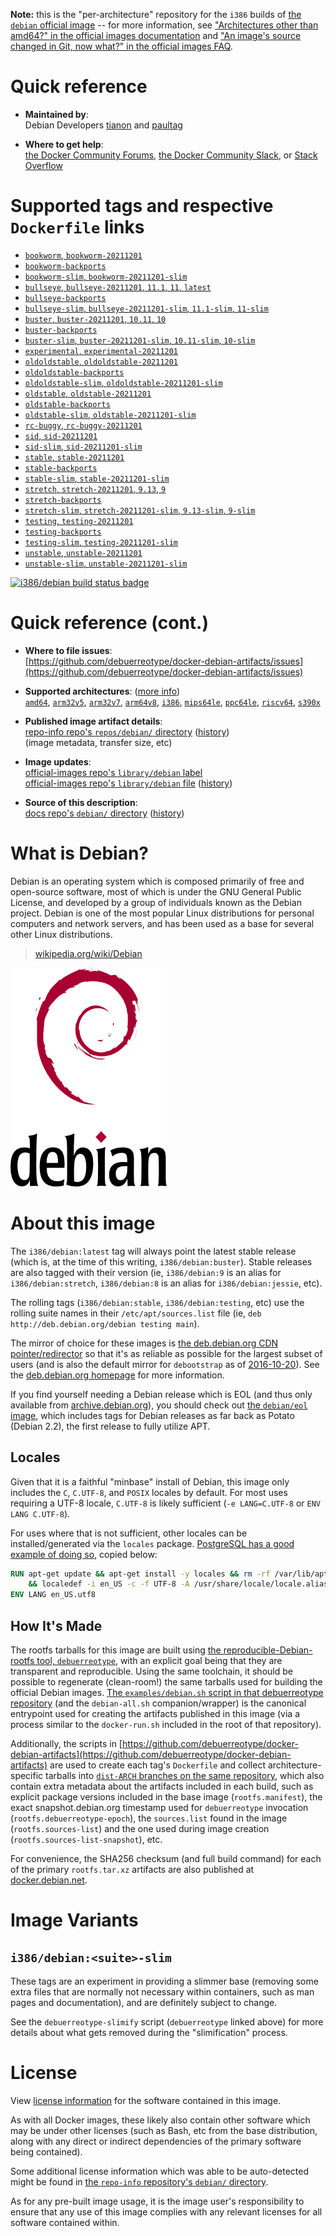 <!--

********************************************************************************

WARNING:

    DO NOT EDIT "debian/README.md"

    IT IS AUTO-GENERATED

    (from the other files in "debian/" combined with a set of templates)

********************************************************************************

-->

**Note:** this is the "per-architecture" repository for the `i386` builds of [the `debian` official image](https://hub.docker.com/_/debian) -- for more information, see ["Architectures other than amd64?" in the official images documentation](https://github.com/docker-library/official-images#architectures-other-than-amd64) and ["An image's source changed in Git, now what?" in the official images FAQ](https://github.com/docker-library/faq#an-images-source-changed-in-git-now-what).

# Quick reference

-	**Maintained by**:  
	Debian Developers [tianon](https://qa.debian.org/developer.php?login=tianon) and [paultag](https://qa.debian.org/developer.php?login=paultag)

-	**Where to get help**:  
	[the Docker Community Forums](https://forums.docker.com/), [the Docker Community Slack](https://dockr.ly/slack), or [Stack Overflow](https://stackoverflow.com/search?tab=newest&q=docker)

# Supported tags and respective `Dockerfile` links

-	[`bookworm`, `bookworm-20211201`](https://github.com/debuerreotype/docker-debian-artifacts/blob/e687d37fb269d49b890bd81b6074a90e4154e390/bookworm/Dockerfile)
-	[`bookworm-backports`](https://github.com/debuerreotype/docker-debian-artifacts/blob/e687d37fb269d49b890bd81b6074a90e4154e390/bookworm/backports/Dockerfile)
-	[`bookworm-slim`, `bookworm-20211201-slim`](https://github.com/debuerreotype/docker-debian-artifacts/blob/e687d37fb269d49b890bd81b6074a90e4154e390/bookworm/slim/Dockerfile)
-	[`bullseye`, `bullseye-20211201`, `11.1`, `11`, `latest`](https://github.com/debuerreotype/docker-debian-artifacts/blob/e687d37fb269d49b890bd81b6074a90e4154e390/bullseye/Dockerfile)
-	[`bullseye-backports`](https://github.com/debuerreotype/docker-debian-artifacts/blob/e687d37fb269d49b890bd81b6074a90e4154e390/bullseye/backports/Dockerfile)
-	[`bullseye-slim`, `bullseye-20211201-slim`, `11.1-slim`, `11-slim`](https://github.com/debuerreotype/docker-debian-artifacts/blob/e687d37fb269d49b890bd81b6074a90e4154e390/bullseye/slim/Dockerfile)
-	[`buster`, `buster-20211201`, `10.11`, `10`](https://github.com/debuerreotype/docker-debian-artifacts/blob/e687d37fb269d49b890bd81b6074a90e4154e390/buster/Dockerfile)
-	[`buster-backports`](https://github.com/debuerreotype/docker-debian-artifacts/blob/e687d37fb269d49b890bd81b6074a90e4154e390/buster/backports/Dockerfile)
-	[`buster-slim`, `buster-20211201-slim`, `10.11-slim`, `10-slim`](https://github.com/debuerreotype/docker-debian-artifacts/blob/e687d37fb269d49b890bd81b6074a90e4154e390/buster/slim/Dockerfile)
-	[`experimental`, `experimental-20211201`](https://github.com/debuerreotype/docker-debian-artifacts/blob/e687d37fb269d49b890bd81b6074a90e4154e390/experimental/Dockerfile)
-	[`oldoldstable`, `oldoldstable-20211201`](https://github.com/debuerreotype/docker-debian-artifacts/blob/e687d37fb269d49b890bd81b6074a90e4154e390/oldoldstable/Dockerfile)
-	[`oldoldstable-backports`](https://github.com/debuerreotype/docker-debian-artifacts/blob/e687d37fb269d49b890bd81b6074a90e4154e390/oldoldstable/backports/Dockerfile)
-	[`oldoldstable-slim`, `oldoldstable-20211201-slim`](https://github.com/debuerreotype/docker-debian-artifacts/blob/e687d37fb269d49b890bd81b6074a90e4154e390/oldoldstable/slim/Dockerfile)
-	[`oldstable`, `oldstable-20211201`](https://github.com/debuerreotype/docker-debian-artifacts/blob/e687d37fb269d49b890bd81b6074a90e4154e390/oldstable/Dockerfile)
-	[`oldstable-backports`](https://github.com/debuerreotype/docker-debian-artifacts/blob/e687d37fb269d49b890bd81b6074a90e4154e390/oldstable/backports/Dockerfile)
-	[`oldstable-slim`, `oldstable-20211201-slim`](https://github.com/debuerreotype/docker-debian-artifacts/blob/e687d37fb269d49b890bd81b6074a90e4154e390/oldstable/slim/Dockerfile)
-	[`rc-buggy`, `rc-buggy-20211201`](https://github.com/debuerreotype/docker-debian-artifacts/blob/e687d37fb269d49b890bd81b6074a90e4154e390/rc-buggy/Dockerfile)
-	[`sid`, `sid-20211201`](https://github.com/debuerreotype/docker-debian-artifacts/blob/e687d37fb269d49b890bd81b6074a90e4154e390/sid/Dockerfile)
-	[`sid-slim`, `sid-20211201-slim`](https://github.com/debuerreotype/docker-debian-artifacts/blob/e687d37fb269d49b890bd81b6074a90e4154e390/sid/slim/Dockerfile)
-	[`stable`, `stable-20211201`](https://github.com/debuerreotype/docker-debian-artifacts/blob/e687d37fb269d49b890bd81b6074a90e4154e390/stable/Dockerfile)
-	[`stable-backports`](https://github.com/debuerreotype/docker-debian-artifacts/blob/e687d37fb269d49b890bd81b6074a90e4154e390/stable/backports/Dockerfile)
-	[`stable-slim`, `stable-20211201-slim`](https://github.com/debuerreotype/docker-debian-artifacts/blob/e687d37fb269d49b890bd81b6074a90e4154e390/stable/slim/Dockerfile)
-	[`stretch`, `stretch-20211201`, `9.13`, `9`](https://github.com/debuerreotype/docker-debian-artifacts/blob/e687d37fb269d49b890bd81b6074a90e4154e390/stretch/Dockerfile)
-	[`stretch-backports`](https://github.com/debuerreotype/docker-debian-artifacts/blob/e687d37fb269d49b890bd81b6074a90e4154e390/stretch/backports/Dockerfile)
-	[`stretch-slim`, `stretch-20211201-slim`, `9.13-slim`, `9-slim`](https://github.com/debuerreotype/docker-debian-artifacts/blob/e687d37fb269d49b890bd81b6074a90e4154e390/stretch/slim/Dockerfile)
-	[`testing`, `testing-20211201`](https://github.com/debuerreotype/docker-debian-artifacts/blob/e687d37fb269d49b890bd81b6074a90e4154e390/testing/Dockerfile)
-	[`testing-backports`](https://github.com/debuerreotype/docker-debian-artifacts/blob/e687d37fb269d49b890bd81b6074a90e4154e390/testing/backports/Dockerfile)
-	[`testing-slim`, `testing-20211201-slim`](https://github.com/debuerreotype/docker-debian-artifacts/blob/e687d37fb269d49b890bd81b6074a90e4154e390/testing/slim/Dockerfile)
-	[`unstable`, `unstable-20211201`](https://github.com/debuerreotype/docker-debian-artifacts/blob/e687d37fb269d49b890bd81b6074a90e4154e390/unstable/Dockerfile)
-	[`unstable-slim`, `unstable-20211201-slim`](https://github.com/debuerreotype/docker-debian-artifacts/blob/e687d37fb269d49b890bd81b6074a90e4154e390/unstable/slim/Dockerfile)

[![i386/debian build status badge](https://img.shields.io/jenkins/s/https/doi-janky.infosiftr.net/job/multiarch/job/i386/job/debian.svg?label=i386/debian%20%20build%20job)](https://doi-janky.infosiftr.net/job/multiarch/job/i386/job/debian/)

# Quick reference (cont.)

-	**Where to file issues**:  
	[https://github.com/debuerreotype/docker-debian-artifacts/issues](https://github.com/debuerreotype/docker-debian-artifacts/issues)

-	**Supported architectures**: ([more info](https://github.com/docker-library/official-images#architectures-other-than-amd64))  
	[`amd64`](https://hub.docker.com/r/amd64/debian/), [`arm32v5`](https://hub.docker.com/r/arm32v5/debian/), [`arm32v7`](https://hub.docker.com/r/arm32v7/debian/), [`arm64v8`](https://hub.docker.com/r/arm64v8/debian/), [`i386`](https://hub.docker.com/r/i386/debian/), [`mips64le`](https://hub.docker.com/r/mips64le/debian/), [`ppc64le`](https://hub.docker.com/r/ppc64le/debian/), [`riscv64`](https://hub.docker.com/r/riscv64/debian/), [`s390x`](https://hub.docker.com/r/s390x/debian/)

-	**Published image artifact details**:  
	[repo-info repo's `repos/debian/` directory](https://github.com/docker-library/repo-info/blob/master/repos/debian) ([history](https://github.com/docker-library/repo-info/commits/master/repos/debian))  
	(image metadata, transfer size, etc)

-	**Image updates**:  
	[official-images repo's `library/debian` label](https://github.com/docker-library/official-images/issues?q=label%3Alibrary%2Fdebian)  
	[official-images repo's `library/debian` file](https://github.com/docker-library/official-images/blob/master/library/debian) ([history](https://github.com/docker-library/official-images/commits/master/library/debian))

-	**Source of this description**:  
	[docs repo's `debian/` directory](https://github.com/docker-library/docs/tree/master/debian) ([history](https://github.com/docker-library/docs/commits/master/debian))

# What is Debian?

Debian is an operating system which is composed primarily of free and open-source software, most of which is under the GNU General Public License, and developed by a group of individuals known as the Debian project. Debian is one of the most popular Linux distributions for personal computers and network servers, and has been used as a base for several other Linux distributions.

> [wikipedia.org/wiki/Debian](https://en.wikipedia.org/wiki/Debian)

![logo](https://raw.githubusercontent.com/docker-library/docs/b449be7df57e9ed9086bb5821bfb5d6cdc5d67a4/debian/logo.png)

# About this image

The `i386/debian:latest` tag will always point the latest stable release (which is, at the time of this writing, `i386/debian:buster`). Stable releases are also tagged with their version (ie, `i386/debian:9` is an alias for `i386/debian:stretch`, `i386/debian:8` is an alias for `i386/debian:jessie`, etc).

The rolling tags (`i386/debian:stable`, `i386/debian:testing`, etc) use the rolling suite names in their `/etc/apt/sources.list` file (ie, `deb http://deb.debian.org/debian testing main`).

The mirror of choice for these images is [the deb.debian.org CDN pointer/redirector](https://deb.debian.org) so that it's as reliable as possible for the largest subset of users (and is also the default mirror for `debootstrap` as of [2016-10-20](https://anonscm.debian.org/cgit/d-i/debootstrap.git/commit/?id=9e8bc60ad1ccf3a25ce7890526b70059f3e770de)). See the [deb.debian.org homepage](https://deb.debian.org) for more information.

If you find yourself needing a Debian release which is EOL (and thus only available from [archive.debian.org](http://archive.debian.org)), you should check out [the `debian/eol` image](https://hub.docker.com/r/debian/eol/), which includes tags for Debian releases as far back as Potato (Debian 2.2), the first release to fully utilize APT.

## Locales

Given that it is a faithful "minbase" install of Debian, this image only includes the `C`, `C.UTF-8`, and `POSIX` locales by default. For most uses requiring a UTF-8 locale, `C.UTF-8` is likely sufficient (`-e LANG=C.UTF-8` or `ENV LANG C.UTF-8`).

For uses where that is not sufficient, other locales can be installed/generated via the `locales` package. [PostgreSQL has a good example of doing so](https://github.com/docker-library/postgres/blob/69bc540ecfffecce72d49fa7e4a46680350037f9/9.6/Dockerfile#L21-L24), copied below:

```dockerfile
RUN apt-get update && apt-get install -y locales && rm -rf /var/lib/apt/lists/* \
	&& localedef -i en_US -c -f UTF-8 -A /usr/share/locale/locale.alias en_US.UTF-8
ENV LANG en_US.utf8
```

## How It's Made

The rootfs tarballs for this image are built using [the reproducible-Debian-rootfs tool, `debuerreotype`](https://github.com/debuerreotype/debuerreotype), with an explicit goal being that they are transparent and reproducible. Using the same toolchain, it should be possible to regenerate (clean-room!) the same tarballs used for building the official Debian images. [The `examples/debian.sh` script in that debuerreotype repository](https://github.com/debuerreotype/debuerreotype/blob/master/examples/debian.sh) (and the `debian-all.sh` companion/wrapper) is the canonical entrypoint used for creating the artifacts published in this image (via a process similar to the `docker-run.sh` included in the root of that repository).

Additionally, the scripts in [https://github.com/debuerreotype/docker-debian-artifacts](https://github.com/debuerreotype/docker-debian-artifacts) are used to create each tag's `Dockerfile` and collect architecture-specific tarballs into [`dist-ARCH` branches on the same repository](https://github.com/debuerreotype/docker-debian-artifacts/branches), which also contain extra metadata about the artifacts included in each build, such as explicit package versions included in the base image (`rootfs.manifest`), the exact snapshot.debian.org timestamp used for `debuerreotype` invocation (`rootfs.debuerreotype-epoch`), the `sources.list` found in the image (`rootfs.sources-list`) and the one used during image creation (`rootfs.sources-list-snapshot`), etc.

For convenience, the SHA256 checksum (and full build command) for each of the primary `rootfs.tar.xz` artifacts are also published at [docker.debian.net](https://docker.debian.net/).

# Image Variants

## `i386/debian:<suite>-slim`

These tags are an experiment in providing a slimmer base (removing some extra files that are normally not necessary within containers, such as man pages and documentation), and are definitely subject to change.

See the `debuerreotype-slimify` script (`debuerreotype` linked above) for more details about what gets removed during the "slimification" process.

# License

View [license information](https://www.debian.org/social_contract#guidelines) for the software contained in this image.

As with all Docker images, these likely also contain other software which may be under other licenses (such as Bash, etc from the base distribution, along with any direct or indirect dependencies of the primary software being contained).

Some additional license information which was able to be auto-detected might be found in [the `repo-info` repository's `debian/` directory](https://github.com/docker-library/repo-info/tree/master/repos/debian).

As for any pre-built image usage, it is the image user's responsibility to ensure that any use of this image complies with any relevant licenses for all software contained within.
